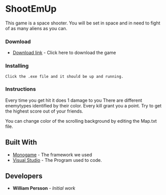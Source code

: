# ShootEmUp

This game is a space shooter. You will be set in space and in need to fight of as many aliens as you can.

### Download

* [Download link](https://www.mediafire.com/file/d3yyf73c1g15ezd/ShootEmUp_By_Falas.zip/file ) - Click here to download the game

### Installing

```
Click the .exe file and it should be up and running.
```

### Instructions

Every time you get hit it does 1 damage to you
There are different enemytypes identified by their color.
Every kill grant you a point.
Try to get the highest score out of your friends.

You can change color of the scrolling background by editing the Map.txt file.

## Built With

* [Monogame](http://www.monogame.net/) - The framework we used
* [Visual Studio](https://www.visualstudio.com/) - The Program used to code.

## Developers

* **William Persson** - *Initial work*
